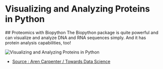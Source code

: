 # Visualizing and Analyzing Proteins in Python
##‌ Proteomics with Biopython
The Biopython package is quite powerful and can visualize and analyze DNA and RNA sequences simply. And it has protein analysis capabilities, too! 

![Visualizing and Analyzing Proteins in Python](https://www.creative-proteomics.com/images/Bioinformatics-for-protein-1.png)

* [Source : Aren Carpenter / Towards Data Science](https://towardsdatascience.com/visualizing-and-analyzing-proteins-in-python-bd99521ccd)
